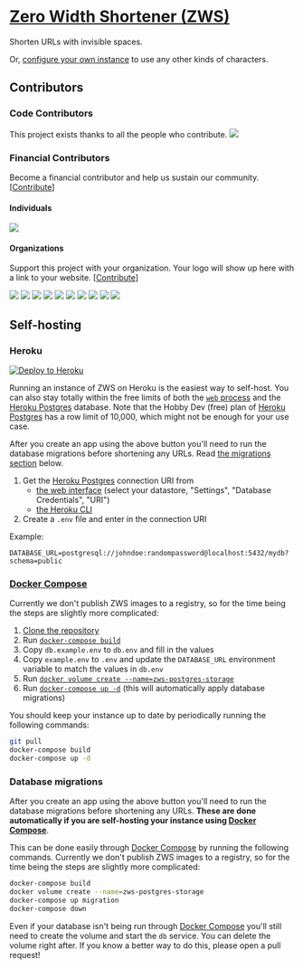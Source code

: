 # [Zero Width Shortener (ZWS)](https://zws.im)

Shorten URLs with invisible spaces.

Or, [configure your own instance](#Self-hosting) to use any other kinds of characters.

## Contributors

### Code Contributors

This project exists thanks to all the people who contribute.
<a href="https://github.com/zws-im/zws/graphs/contributors"><img src="https://opencollective.com/zws/contributors.svg?width=890&button=false" /></a>

### Financial Contributors

Become a financial contributor and help us sustain our community. [[Contribute][open-collective]]

#### Individuals

<a href="https://opencollective.com/zws"><img src="https://opencollective.com/zws/individuals.svg?width=890"></a>

#### Organizations

Support this project with your organization. Your logo will show up here with a link to your website. [[Contribute][open-collective]]

<a href="https://opencollective.com/zws/organization/0/website"><img src="https://opencollective.com/zws/organization/0/avatar.svg"></a>
<a href="https://opencollective.com/zws/organization/1/website"><img src="https://opencollective.com/zws/organization/1/avatar.svg"></a>
<a href="https://opencollective.com/zws/organization/2/website"><img src="https://opencollective.com/zws/organization/2/avatar.svg"></a>
<a href="https://opencollective.com/zws/organization/3/website"><img src="https://opencollective.com/zws/organization/3/avatar.svg"></a>
<a href="https://opencollective.com/zws/organization/4/website"><img src="https://opencollective.com/zws/organization/4/avatar.svg"></a>
<a href="https://opencollective.com/zws/organization/5/website"><img src="https://opencollective.com/zws/organization/5/avatar.svg"></a>
<a href="https://opencollective.com/zws/organization/6/website"><img src="https://opencollective.com/zws/organization/6/avatar.svg"></a>
<a href="https://opencollective.com/zws/organization/7/website"><img src="https://opencollective.com/zws/organization/7/avatar.svg"></a>
<a href="https://opencollective.com/zws/organization/8/website"><img src="https://opencollective.com/zws/organization/8/avatar.svg"></a>
<a href="https://opencollective.com/zws/organization/9/website"><img src="https://opencollective.com/zws/organization/9/avatar.svg"></a>

## Self-hosting

### Heroku

[![Deploy to Heroku][deploy-to-heroku-image]][deploy-to-heroku]

Running an instance of ZWS on Heroku is the easiest way to self-host.
You can also stay totally within the free limits of both the [`web` process](https://devcenter.heroku.com/articles/procfile) and the [Heroku Postgres][heroku-postgres] database.
Note that the Hobby Dev (free) plan of [Heroku Postgres][heroku-postgres] has a row limit of 10,000, which might not be enough for your use case.

After you create an app using the above button you'll need to run the database migrations before shortening any URLs.
Read [the migrations section](#Database%20migrations) below.

1. Get the [Heroku Postgres][heroku-postgres] connection URI from
   - [the web interface](https://data.heroku.com/) (select your datastore, "Settings", "Database Credentials", "URI")
   - [the Heroku CLI](https://devcenter.heroku.com/articles/heroku-postgresql#external-connections-ingress)
2. Create a `.env` file and enter in the connection URI

Example:

```env
DATABASE_URL=postgresql://johndoe:randompassword@localhost:5432/mydb?schema=public
```

### [Docker Compose][docker-compose]

Currently we don't publish ZWS images to a registry, so for the time being the steps are slightly more complicated:

1. [Clone the repository](https://docs.github.com/en/github/creating-cloning-and-archiving-repositories/cloning-a-repository)
2. Run [`docker-compose build`](https://docs.docker.com/compose/reference/build/)
3. Copy `db.example.env` to `db.env` and fill in the values
4. Copy `example.env` to `.env` and update the `DATABASE_URL` environment variable to match the values in `db.env`
5. Run [`docker volume create --name=zws-postgres-storage`](https://docs.docker.com/engine/reference/commandline/volume_create/)
6. Run [`docker-compose up -d`](https://docs.docker.com/compose/reference/up/) (this will automatically apply database migrations)

You should keep your instance up to date by periodically running the following commands:

```sh
git pull
docker-compose build
docker-compose up -d
```

### Database migrations

After you create an app using the above button you'll need to run the database migrations before shortening any URLs.
**These are done automatically if you are self-hosting your instance using [Docker Compose][docker-compose]**.

This can be done easily through [Docker Compose][docker-compose] by running the following commands.
Currently we don't publish ZWS images to a registry, so for the time being the steps are slightly more complicated:

```sh
docker-compose build
docker volume create --name=zws-postgres-storage
docker-compose up migration
docker-compose down
```

Even if your database isn't being run through [Docker Compose][docker-compose] you'll still need to create the volume and start the `db` service.
You can delete the volume right after.
If you know a better way to do this, please open a pull request!

[deploy-to-heroku]: https://dashboard.heroku.com/new?template=https://github.com/zws-im/zws/tree/v2
[deploy-to-heroku-image]: https://www.herokucdn.com/deploy/button.svg
[heroku-postgres]: https://www.heroku.com/postgres
[docker-compose]: https://docs.docker.com/compose/
[open-collective]: https://opencollective.com/zws/contribute
